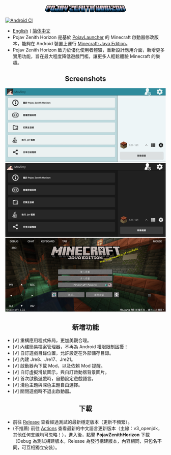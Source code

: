 <div align="center">
    <img width="256" src="app_pojav_zh/src/main/res/drawable/app_name_title.png"></img>
</div>

[![Android CI](https://github.com/HopiHopy/PojavZenithHorizon/actions/workflows/android.yml/badge.svg)](https://github.com/HopiHopy/PojavZenithHorizon/actions/workflows/android.yml)  

- <a href="/README-EN_US.md">English</a>丨<a href="/README.md">简体中文</a>
- Pojav Zenith Horizon 是基於 [PojavLauncher](https://github.com/PojavLauncherTeam/PojavLauncher) 的 Minecraft 啟動器修改版本，能夠在 Android 裝置上運行 [Minecraft: Java Edition](https://www.minecraft.net/)。
- Pojav Zenith Horizon 致力於優化使用者體驗，重新設計應用介面，新增更多實用功能，旨在最大程度降低遊戲門檻，讓更多人輕鬆體驗 Minecraft 的樂趣。

<h2 align="center">Screenshots</h2>

![GameScreen1](/.github/images/Screenshot_Light_ZH_TW.jpg)
![GameScreen1](/.github/images/Screenshot_Dark_ZH_TW.jpg)
![GameScreen1](/.github/images/Screenshot_Game_ZH_TW.jpg)

<h2 align="center">新增功能</h2>  

- [√] 重構應用程式佈局，更加美觀合理。
- [√] 內建簡易檔案管理器，不再為 Android 權限限制困擾！
- [√] 自訂遊戲目錄位置，允許設定在外部儲存目錄。
- [√] 內建 Jre8、Jre17、Jre21。
- [√] 啟動器內下載 Mod，以及依賴 Mod 提醒。
- [√] 自訂虛擬滑鼠圖示，與自訂啟動器背景圖片。
- [√] 首次啟動遊戲時，自動設定遊戲語言。
- [√] 淺色主題與深色主題自由選擇。
- [√] 關閉遊戲時不退出啟動器。

<h2 align="center">下載</h2>  

- 前往 [Release](https://github.com/HopiHopy/PojavZenithHorizon/releases) 查看經過測試的最新穩定版本（更新不頻繁）。  
- (不推薦) 前往 [Actions](https://github.com/HopiHopy/PojavZenithHorizon/actions) 查看最新的中文語言更新版本（主線：v3_openjdk，其他任何支線均可忽略！），進入後，點擊 **PojavZenithHorizon** 下載（Debug 為測試構建版本，Release 為發行構建版本，內容相同，只包名不同，可互相獨立安裝）。
